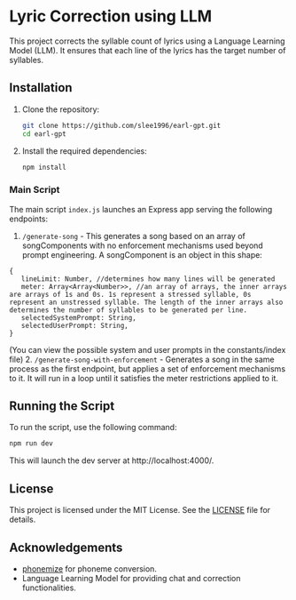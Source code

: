 # Lyric Correction using LLM

This project corrects the syllable count of lyrics using a Language Learning Model (LLM). It ensures that each line of the lyrics has the target number of syllables.

## Installation

1. Clone the repository:
   ```bash
   git clone https://github.com/slee1996/earl-gpt.git
   cd earl-gpt
   ```

2. Install the required dependencies:
   ```bash
   npm install
   ```

### Main Script

The main script `index.js` launches an Express app serving the following endpoints:
1. `/generate-song` - This generates a song based on an array of songComponents with no enforcement mechanisms used beyond prompt engineering. A songComponent is an object in this shape: 
```
{
   lineLimit: Number, //determines how many lines will be generated
   meter: Array<Array<Number>>, //an array of arrays, the inner arrays are arrays of 1s and 0s. 1s represent a stressed syllable, 0s represent an unstressed syllable. The length of the inner arrays also determines the number of syllables to be generated per line.
   selectedSystemPrompt: String,
   selectedUserPrompt: String,
}
```
(You can view the possible system and user prompts in the constants/index file)
2. `/generate-song-with-enforcement` - Generates a song in the same process as the first endpoint, but applies a set of enforcement mechanisms to it. It will run in a loop until it satisfies the meter restrictions applied to it.

## Running the Script

To run the script, use the following command:

```bash
npm run dev
```

This will launch the dev server at http://localhost:4000/.

## License

This project is licensed under the MIT License. See the [LICENSE](https://github.com/slee1996/earl-gpt/tree/main?tab=MIT-1-ov-file) file for details.

## Acknowledgements

- [phonemize](https://www.npmjs.com/package/phonemize) for phoneme conversion.
- Language Learning Model for providing chat and correction functionalities.

